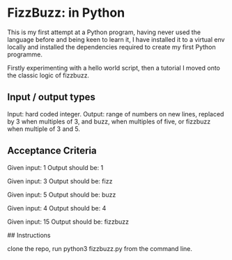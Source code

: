 # FizzBuzz: in Python

This is my first attempt at a Python program, having never
used the language before and being keen to learn it, I have
installed it to a virtual env locally and installed the
dependencies required to create my first Python programme.

Firstly experimenting with a hello world script, then a
tutorial I moved onto the classic logic of fizzbuzz.

## Input / output types

Input: hard coded integer.
Output: range of numbers on new lines, replaced by 3 when
multiples of 3, and buzz, when multiples of five, or
fizzbuzz when multiple of 3 and 5.

## Acceptance Criteria

Given input: 1
Output should be: 1

Given input: 3
Output should be: fizz

Given input: 5
Output should be: buzz

Given input: 4
Output should be: 4

Given input: 15
Output should be: fizzbuzz

## Instructions

clone the repo, run python3 fizzbuzz.py from the command line.
